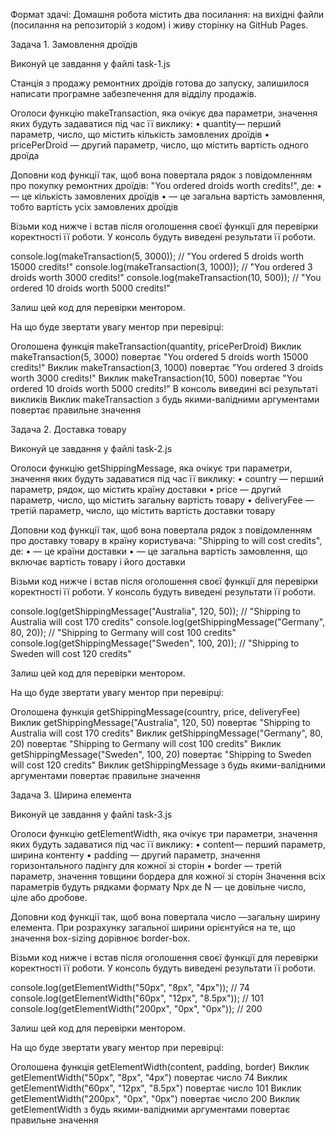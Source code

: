 Формат здачі: Домашня робота містить два посилання: на вихідні файли (посилання на репозиторій з кодом) і живу сторінку на GitHub Pages.

Задача 1. Замовлення дроїдів



Виконуй це завдання у файлі task-1.js


Станція з продажу ремонтних дроїдів готова до запуску, залишилося написати програмне забезпечення для відділу продажів.



Оголоси функцію makeTransaction, яка очікує два параметри, значення яких будуть задаватися під час її виклику: • quantity— перший параметр, число, що містить кількість замовлених дроїдів • pricePerDroid — другий параметр, число, що містить вартість одного дроїда



Доповни код функції так, щоб вона повертала рядок з повідомленням про покупку ремонтних дроїдів: "You ordered <quantity> droids worth <totalPrice> credits!", де: • <quantity> — це кількість замовлених дроїдів • <totalPrice> — це загальна вартість замовлення, тобто вартість усіх замовлених дроїдів

Візьми код нижче і встав після оголошення своєї функції для перевірки коректності її роботи. У консоль будуть виведені результати її роботи.



console.log(makeTransaction(5, 3000)); // "You ordered 5 droids worth 15000 credits!"
console.log(makeTransaction(3, 1000)); // "You ordered 3 droids worth 3000 credits!"
console.log(makeTransaction(10, 500)); // "You ordered 10 droids worth 5000 credits!"



Залиш цей код для перевірки ментором.



На що буде звертати увагу ментор при перевірці:



Оголошена функція makeTransaction(quantity, pricePerDroid)
Виклик makeTransaction(5, 3000) повертає "You ordered 5 droids worth 15000 credits!"
Виклик makeTransaction(3, 1000) повертає "You ordered 3 droids worth 3000 credits!"
Виклик makeTransaction(10, 500) повертає "You ordered 10 droids worth 5000 credits!"
В консоль виведині всі результаті викликів
Виклик makeTransaction з будь якими-валідними аргументами повертає правильне значення


Задача 2. Доставка товару



Виконуй це завдання у файлі task-2.js


Оголоси функцію getShippingMessage, яка очікує три параметри, значення яких будуть задаватися під час її виклику: • country — перший параметр, рядок, що містить країну доставки • price — другий параметр, число, що містить загальну вартість товару • deliveryFee — третій параметр, число, що містить вартість доставки товару



Доповни код функції так, щоб вона повертала рядок з повідомленням про доставку товару в країну користувача: "Shipping to <country> will cost <totalPrice> credits", де: • <country> — це країни доставки • <totalPrice> — це загальна вартість замовлення, що включає вартість товару і його доставки

Візьми код нижче і встав після оголошення своєї функції для перевірки коректності її роботи. У консоль будуть виведені результати її роботи.



console.log(getShippingMessage("Australia", 120, 50)); // "Shipping to Australia will cost 170 credits"
console.log(getShippingMessage("Germany", 80, 20)); // "Shipping to Germany will cost 100 credits"
console.log(getShippingMessage("Sweden", 100, 20)); // "Shipping to Sweden will cost 120 credits"



Залиш цей код для перевірки ментором.



На що буде звертати увагу ментор при перевірці:



Оголошена функція getShippingMessage(country, price, deliveryFee)
Виклик getShippingMessage("Australia", 120, 50) повертає "Shipping to Australia will cost 170 credits"
Виклик getShippingMessage("Germany", 80, 20) повертає "Shipping to Germany will cost 100 credits"
Виклик getShippingMessage("Sweden", 100, 20) повертає "Shipping to Sweden will cost 120 credits"
Виклик getShippingMessage з будь якими-валідними аргументами повертає правильне значення


Задача 3. Ширина елемента



Виконуй це завдання у файлі task-3.js


Оголоси функцію getElementWidth, яка очікує три параметри, значення яких будуть задаватися під час її виклику: • content— перший параметр, ширина контенту • padding — другий параметр, значення горизонтального падінгу для кожної зі сторін • border — третій параметр, значення товщини бордера для кожної зі сторін Значення всіх параметрів будуть рядками формату Npx де N — це довільне число, ціле або дробове.



Доповни код функції так, щоб вона повертала число —загальну ширину елемента. При розрахунку загальної ширини орієнтуйся на те, що значення box-sizing дорівнює border-box.



Візьми код нижче і встав після оголошення своєї функції для перевірки коректності її роботи. У консоль будуть виведені результати її роботи.



console.log(getElementWidth("50px", "8px", "4px")); // 74
console.log(getElementWidth("60px", "12px", "8.5px")); // 101
console.log(getElementWidth("200px", "0px", "0px")); // 200



Залиш цей код для перевірки ментором.



На що буде звертати увагу ментор при перевірці:



Оголошена функція getElementWidth(content, padding, border)
Виклик getElementWidth("50px", "8px", "4px") повертає число 74
Виклик getElementWidth("60px", "12px", "8.5px") повертає число 101
Виклик getElementWidth("200px", "0px", "0px") повертає число 200
Виклик getElementWidth з будь якими-валідними аргументами повертає правильне значення
